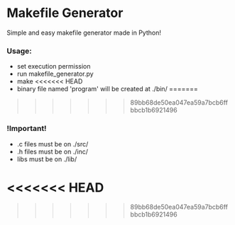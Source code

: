 # Makefile Generator

Simple and easy makefile generator made in Python!

### Usage:           
  - set execution permission
  - run makefile_generator.py
  - make
<<<<<<< HEAD
  - binary file named 'program' will be created at ./bin/
=======
>>>>>>> 89bb68de50ea047ea59a7bcb6ffbbcb1b6921496
  
### !Important!
  - .c files must be on ./src/
  - .h files must be on ./inc/                 
  - libs must be on ./lib/
  
<<<<<<< HEAD
=======

 
  
      
>>>>>>> 89bb68de50ea047ea59a7bcb6ffbbcb1b6921496
